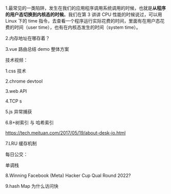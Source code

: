 1.最常见的一类陷阱，发生在我们的应用程序调用系统调用的时候，也就是**从程序的用户态切换到内核态的时候**。我们在第 3 讲讲 CPU 性能的时候说过，可以用 Linux 下的 time 指令，去查看一个程序运行实际花费的时间，里面有在用户态花费的时间（user time），也有在内核态发生的时间（system time）。

2.内存地址在哪存着？

3.vue 路由总结 demo 整体方案

技术视频： 

1.css 技术

2.chrome devtool

3.web API

4.TCP s

5.js 异常捕获

6.B+树索引 与 哈希索引

https://tech.meituan.com/2017/05/19/about-desk-io.html

7.LRU 缓存机制

每日公交：

单调栈

8.Winning Facebook (Meta) Hacker Cup Qual Round 2022?

9.hash Map 为什么访问快

















